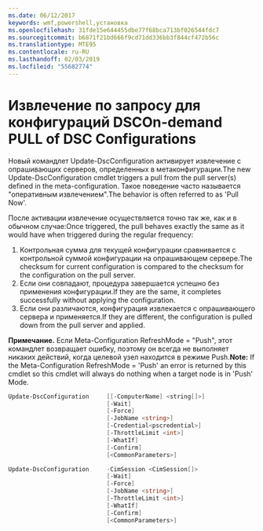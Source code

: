 ```yaml
---
ms.date: 06/12/2017
keywords: wmf,powershell,установка
ms.openlocfilehash: 31fde15e644455dbe77f68bca713bf026544fdc7
ms.sourcegitcommit: b6871f21bd666f9cd71dd336bb3f844cf472b56c
ms.translationtype: MTE95
ms.contentlocale: ru-RU
ms.lasthandoff: 02/03/2019
ms.locfileid: "55682774"
---
```

# <a name="on-demand-pull-of-dsc-configurations"></a><span data-ttu-id="95a17-102">Извлечение по запросу для конфигураций DSC</span><span class="sxs-lookup"><span data-stu-id="95a17-102">On-demand PULL of DSC Configurations</span></span>

<span data-ttu-id="95a17-103">Новый командлет Update-DscConfiguration активирует извлечение с опрашивающих серверов, определенных в метаконфигурации.</span><span class="sxs-lookup"><span data-stu-id="95a17-103">The new Update-DscConfiguration cmdlet triggers a pull from the pull server(s) defined in the meta-configuration.</span></span> <span data-ttu-id="95a17-104">Такое поведение часто называется "оперативным извлечением".</span><span class="sxs-lookup"><span data-stu-id="95a17-104">The behavior is often referred to as 'Pull Now'.</span></span>


<span data-ttu-id="95a17-105">После активации извлечение осуществляется точно так же, как и в обычном случае:</span><span class="sxs-lookup"><span data-stu-id="95a17-105">Once triggered, the pull behaves exactly the same as it would have when triggered during the regular frequency:</span></span>

1. <span data-ttu-id="95a17-106">Контрольная сумма для текущей конфигурации сравнивается с контрольной суммой конфигурации на опрашивающем сервере.</span><span class="sxs-lookup"><span data-stu-id="95a17-106">The checksum for current configuration is compared to the checksum for the configuration on the pull server.</span></span>
2. <span data-ttu-id="95a17-107">Если они совпадают, процедура завершается успешно без применения конфигурации.</span><span class="sxs-lookup"><span data-stu-id="95a17-107">If they are the same, it completes successfully without applying the configuration.</span></span>
3. <span data-ttu-id="95a17-108">Если они различаются, конфигурация извлекается с опрашивающего сервера и применяется.</span><span class="sxs-lookup"><span data-stu-id="95a17-108">If they are different, the configuration is pulled down from the pull server and applied.</span></span>

<span data-ttu-id="95a17-109">**Примечание.** Если Meta-Configuration RefreshMode = "Push", этот командлет возвращает ошибку, поэтому он всегда не выполняет никаких действий, когда целевой узел находится в режиме Push.</span><span class="sxs-lookup"><span data-stu-id="95a17-109">**Note:** If the Meta-Configuration RefreshMode = 'Push' an error is returned by this cmdlet so this cmdlet will always do nothing when a target node is in 'Push' Mode.</span></span>

```powershell
Update-DscConfiguration     [[-ComputerName] <string[]>]
                            [-Wait]
                            [-Force]
                            [-JobName <string>]
                            [-Credential<pscredential>]
                            [-ThrottleLimit <int>]
                            [-WhatIf]
                            [-Confirm]
                            [<CommonParameters>]

Update-DscConfiguration     -CimSession <CimSession[]>
                            [-Wait]
                            [-Force]
                            [-JobName <string>]
                            [-ThrottleLimit <int>]
                            [-WhatIf]
                            [-Confirm]
                            [<CommonParameters>]
```
